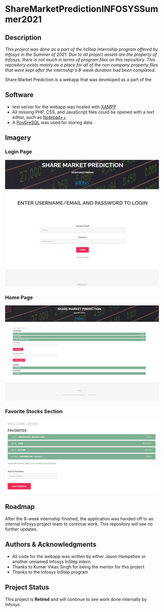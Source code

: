 # ShareMarketPredictionINFOSYSSummer2021

## Description

*This project was done as a part of the InStep Internship program offered by Infosys in the Summer of 2021. Due to all project assets are  the property of Infosys, there is not much in terms of program files on this repository. This repository exists mainly as a place for all of the non company property files that were kept after the internship's 8-week duration had been completed.*

Share Market Prediction is a webapp that was developed as a part of the

    
## Software

- test server for the webapp was hosted with [XAMPP](https://www.apachefriends.org/index.html)
- All missing PHP, CSS, and JavaScript files could be opened with a text editor, such as [Notepad++](https://notepad-plus-plus.org/downloads/)
- A [PosGreSQL](https://www.postgresql.org/) was used for storing data 

## Imagery

### Login Page ###

![pageLogin](/images/pageLogin.png)

### Home Page ###

![pageIndex](/images/pageIndex.png)

### Favorite Stocks Section ###

![pageFavorites](/images/pageFavorites.png)

## Roadmap

After the 8-week internship finished, the application was handed off to an internal Infosys project team to continue work. This repository will see no further updates.

## Authors & Acknowledgments

- All code for the webapp was written by either Jason Hampshire or another unnamed Infosys InStep intern
- Thanks to Kumar Vikas Singh for being the mentor for this project
- Thanks to the Infosys InStep program

## Project Status

This project is **Retired** and will continue to see work done internally by Infosys.